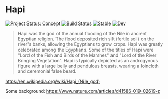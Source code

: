 # Hapi

[![Project Status: Concept](https://www.repostatus.org/badges/latest/concept.svg)](https://www.repostatus.org/#concept)
[![Build Status](https://github.com/kescobo/Hapi.jl/workflows/CI/badge.svg)](https://github.com/kescobo/Hapi.jl/actions)
[![Stable](https://img.shields.io/badge/docs-stable-blue.svg)](https://kescobo.github.io/Hapi.jl/stable)
[![Dev](https://img.shields.io/badge/docs-dev-blue.svg)](https://kescobo.github.io/Hapi.jl/dev)

>Hapi was the god of the annual flooding of the Nile
>in ancient Egyptian religion.
>The flood deposited rich silt (fertile soil) on the river's banks,
>allowing the Egyptians to grow crops.
>Hapi was greatly celebrated among the Egyptians.
>Some of the titles of Hapi were
>"Lord of the Fish and Birds of the Marshes"
>and "Lord of the River Bringing Vegetation".
>Hapi is typically depicted as an androgynous figure
>with a large belly and pendulous breasts,
>wearing a loincloth and ceremonial false beard.

https://en.wikipedia.org/wiki/Hapi_(Nile_god)

Some background: https://www.nature.com/articles/d41586-019-02619-z
